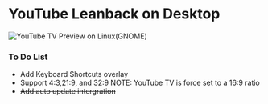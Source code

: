 # YouTube Leanback on Desktop
![YouTube TV Preview on Linux(GNOME)](https://user-images.githubusercontent.com/51213244/132971426-b5854e36-f15e-4484-846c-234e0a2b8ac7.png)

### To Do List
 - Add Keyboard Shortcuts overlay
 - Support 4:3,21:9, and 32:9
   NOTE: YouTube TV is force set to a 16:9 ratio
 - ~~Add auto update intergration~~

